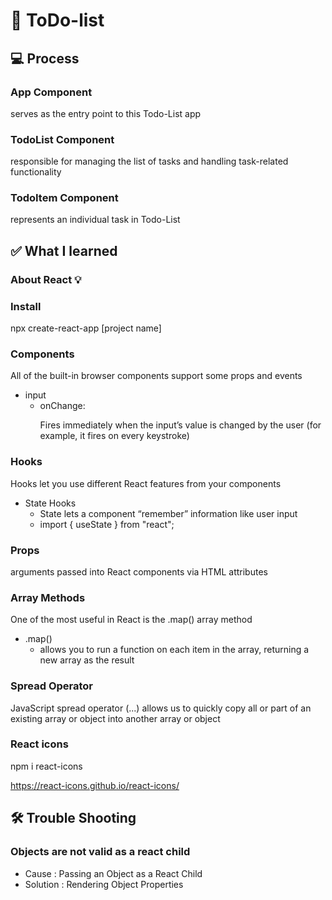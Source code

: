 # 📝 ToDo-list

## 💻 Process

### App Component

serves as the entry point to this Todo-List app

### TodoList Component

responsible for managing the list of tasks and handling task-related functionality

### TodoItem Component

represents an individual task in Todo-List

## ✅ What I learned

### About React 💡

### Install

npx create-react-app [project name]

### Components

All of the built-in browser components support some props and events

- input
  - onChange: <p></p>
    Fires immediately when the input’s value is changed by the user (for example, it fires on every keystroke)

### Hooks

Hooks let you use different React features from your components

- State Hooks
  - State lets a component “remember” information like user input
  - import { useState } from "react";

### Props

arguments passed into React components via HTML attributes

### Array Methods

One of the most useful in React is the .map() array method

- .map()
  - allows you to run a function on each item in the array, returning a new array as the result

### Spread Operator

JavaScript spread operator (...) allows us to quickly copy all or part of an existing array or object into another array or object

### React icons

npm i react-icons<p>
https://react-icons.github.io/react-icons/

## 🛠️ Trouble Shooting

### Objects are not valid as a react child

- Cause : Passing an Object as a React Child
- Solution : Rendering Object Properties

